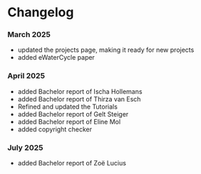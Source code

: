 # Changelog

### March 2025
- updated the projects page, making it ready for new projects
- added eWaterCycle paper

### April 2025
- added Bachelor report of Ischa Hollemans
- added Bachelor report of Thirza van Esch
- Refined and updated the Tutorials
- added Bachelor report of Gelt Steiger
- added Bachelor report of Eline Mol
- added copyright checker

### July 2025
- added Bachelor report of Zoë Lucius

